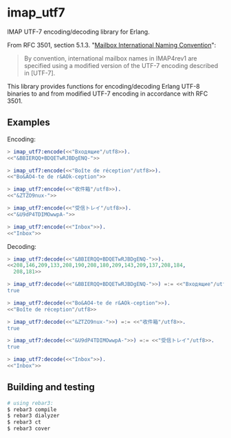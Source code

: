 # imap_utf7

IMAP UTF-7 encoding/decoding library for Erlang.

From RFC 3501, section 5.1.3. "[Mailbox International Naming Convention](https://datatracker.ietf.org/doc/html/rfc3501#section-5.1.3)":
> By convention, international mailbox names in IMAP4rev1 are specified
> using a modified version of the UTF-7 encoding described in [UTF-7].

This library provides functions for encoding/decoding Erlang UTF-8 binaries to and from modified UTF-7 encoding
in accordance with RFC 3501.

## Examples

Encoding:

```erlang
> imap_utf7:encode(<<"Входящие"/utf8>>).
<<"&BBIERQQ+BDQETwRJBDgENQ-">>

> imap_utf7:encode(<<"Boîte de réception"/utf8>>).
<<"Bo&AO4-te de r&AOk-ception">>

> imap_utf7:encode(<<"收件箱"/utf8>>).
<<"&ZTZO9nux-">>

> imap_utf7:encode(<<"受信トレイ"/utf8>>).
<<"&U9dP4TDIMOwwpA-">>

> imap_utf7:encode(<<"Inbox">>).
<<"Inbox">>
```

Decoding:

```erlang
> imap_utf7:decode(<<"&BBIERQQ+BDQETwRJBDgENQ-">>).
<<208,146,209,133,208,190,208,180,209,143,209,137,208,184,
  208,181>>

> imap_utf7:decode(<<"&BBIERQQ+BDQETwRJBDgENQ-">>) =:= <<"Входящие"/utf8>>.
true

> imap_utf7:decode(<<"Bo&AO4-te de r&AOk-ception">>).
<<"Boîte de réception"/utf8>>

> imap_utf7:decode(<<"&ZTZO9nux-">>) =:= <<"收件箱"/utf8>>.
true

> imap_utf7:decode(<<"&U9dP4TDIMOwwpA-">>) =:= <<"受信トレイ"/utf8>>.
true

> imap_utf7:decode(<<"Inbox">>).
<<"Inbox">>
```

## Building and testing

```bash
# using rebar3:
$ rebar3 compile
$ rebar3 dialyzer
$ rebar3 ct
$ rebar3 cover
```
